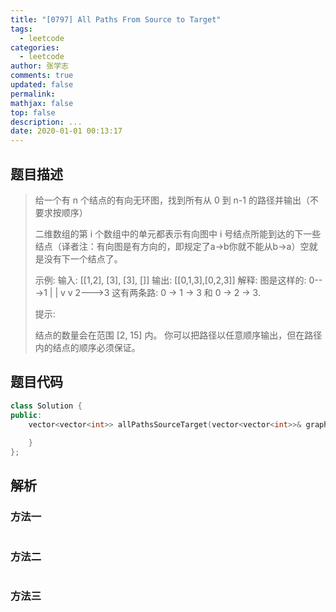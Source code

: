 ```yaml
---
title: "[0797] All Paths From Source to Target"
tags:
  - leetcode
categories:
  - leetcode
author: 张学志
comments: true
updated: false
permalink:
mathjax: false
top: false
description: ...
date: 2020-01-01 00:13:17
---
```


## 题目描述

> 给一个有 n 个结点的有向无环图，找到所有从 0 到 n-1 的路径并输出（不要求按顺序） 
> 
> 二维数组的第 i 个数组中的单元都表示有向图中 i 号结点所能到达的下一些结点（译者注：有向图是有方向的，即规定了a→b你就不能从b→a）空就是没有下一个结点了。 
> 
> 示例:
> 输入: [[1,2], [3], [3], []] 
> 输出: [[0,1,3],[0,2,3]] 
> 解释: 图是这样的:
> 0--->1
> |    |
> v    v
> 2--->3
> 这有两条路: 0 -> 1 -> 3 和 0 -> 2 -> 3.
> 
> 
> 提示: 
> 
> 
> 结点的数量会在范围 [2, 15] 内。 
> 你可以把路径以任意顺序输出，但在路径内的结点的顺序必须保证。 
> 
> 

## 题目代码

```cpp
class Solution {
public:
    vector<vector<int>> allPathsSourceTarget(vector<vector<int>>& graph) {
        
    }
};
```

## 解析

### 方法一

```cpp

```

### 方法二

```cpp

```

### 方法三

```cpp

```

